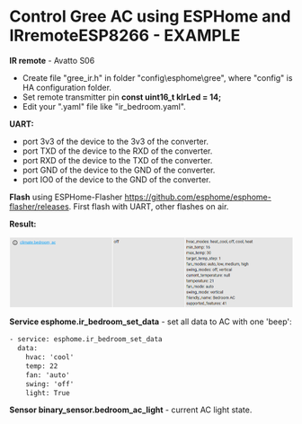 # Control Gree AC using ESPHome and IRremoteESP8266 - EXAMPLE

**IR remote** - Avatto S06

* Create file "gree_ir.h" in folder "config\esphome\gree", where "config" is HA configuration folder.
* Set remote transmitter pin **const uint16_t kIrLed = 14;**
* Edit your ".yaml" file like "ir_bedroom.yaml".

**UART:**
* port 3v3 of the device to the 3v3 of the converter.
* port TXD of the device to the RXD of the converter.
* port RXD of the device to the TXD of the converter.
* port GND of the device to the GND of the converter.
* port IO0 of the device to the GND of the converter.

**Flash** using ESPHome-Flasher https://github.com/esphome/esphome-flasher/releases. First flash with UART, other flashes on air.

**Result:**

![Bedroom AC](images/bedroom_ac.png)


**Service esphome.ir_bedroom_set_data** - set all data to AC with one 'beep':

```
- service: esphome.ir_bedroom_set_data
  data:
    hvac: 'cool'
    temp: 22
    fan: 'auto'
    swing: 'off'
    light: True
```

**Sensor binary_sensor.bedroom_ac_light** - current AC light state.